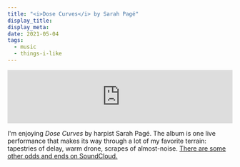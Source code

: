 ```yaml
---
title: "<i>Dose Curves</i> by Sarah Pagé"
display_title:
display_meta:
date: 2021-05-04
tags:
  - music
  - things-i-like
---
```

<iframe style="border: 0; width: 100%; height: 120px;" src="https://bandcamp.com/EmbeddedPlayer/album=3339078001/size=large/bgcol=ffffff/linkcol=0687f5/tracklist=false/artwork=small/transparent=true/" seamless><a href="https://sarahpage.bandcamp.com/album/dose-curves-2">Dose Curves by Sarah Pagé</a></iframe>

I'm enjoying *Dose Curves* by harpist Sarah Pagé. The album is one live performance that makes its way through a lot of my favorite terrain: tapestries of delay, warm drone, scrapes of almost-noise. [There are some other odds and ends on SoundCloud.](https://soundcloud.com/sarahpageharp)

